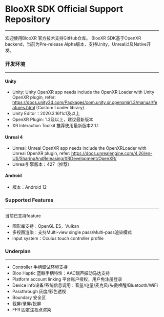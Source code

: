 # BlooXR SDK Official Support Repository
-----------------------------------------------------------
欢迎使用BlooXR 官方技术支持GitHub仓库。
BlooXR SDK基于OpenXR backend，当前为Pre-release Alpha版本，支持Unity，Unreal以及Native开发。

### 开发环境
-----------------------------------------------------------
#### Unity
- Unity: Unity OpenXR app needs include the OpenXR Loader with Unity OpenXR plugin, refer: https://docs.unity3d.com/Packages/com.unity.xr.openxr@1.3/manual/features.html  (Custom Loader library) 
- Unity Editor：2020.3.16f1c1及以上
- OpenXR Plugin: 1.3及以上，建议最新版本
- XR Interaction Toolkit 推荐使用最新版本2.1.1

#### Unreal 4
- Unreal: Unreal OpenXR app needs include the OpenXRLoader with Unreal OpenXR plugin, refer: https://docs.unrealengine.com/4.26/en-US/SharingAndReleasing/XRDevelopment/OpenXR/
- Unreal引擎版本：427（推荐）

#### Android
- 版本：Android 12


### Supported Features
-----------------------------------------------------------
当前已支持feature
- 图形库支持：OpenGL ES，Vulkan
- 多视图渲染：支持Multi-view single pass/Multi-pass渲染模式
- input system：Oculus touch controller profile


### Underplan
-----------------------------------------------------------
- Controller 手柄调试环境支持
- Bloo Haptic 蓝鲸手柄特性：AAC瑞声振动马达支持
- Platform account linking 平台账户授权，用户免注册登录
- Device info设备/系统信息调用：音量/电量/麦克风/头戴唤醒/Bluetooth/WiFi
- Passthrough 灰度/彩色透视
- Boundary 安全区
- 截屏/录屏/投屏
- FFR 固定注视点渲染
